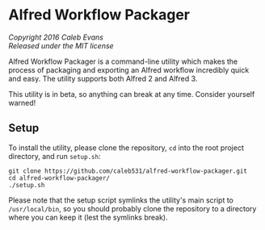 # Alfred Workflow Packager

*Copyright 2016 Caleb Evans*  
*Released under the MIT license*

Alfred Workflow Packager is a command-line utility which makes the process of
packaging and exporting an Alfred workflow incredibly quick and easy. The
utility supports both Alfred 2 and Alfred 3.

This utility is in beta, so anything can break at any time. Consider yourself
warned!

## Setup

To install the utility, please clone the repository, `cd` into the root project
directory, and run `setup.sh`:

```
git clone https://github.com/caleb531/alfred-workflow-packager.git
cd alfred-workflow-packager/
./setup.sh
```

Please note that the setup script symlinks the utility's main script to
`/usr/local/bin`, so you should probably clone the repository to a directory
where you can keep it (lest the symlinks break).
